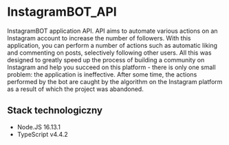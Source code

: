 # InstagramBOT_API

InstagramBOT application API. API aims to automate various actions on an Instagram account to increase the number of followers. With this application, you can perform a number of actions such as automatic liking and commenting on posts, selectively following other users. All this was designed to greatly speed up the process of building a community on Instagram and help you succeed on this platform - there is only one small problem: the application is ineffective. After some time, the actions performed by the bot are caught by the algorithm on the Instagram platform as a result of which the project was abandoned.

## Stack technologiczny

- Node.JS 16.13.1
- TypeScript v4.4.2
